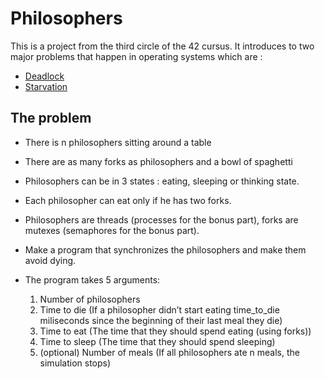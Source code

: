 # Philosophers

This is a project from the third circle of the 42 cursus. It introduces to two major problems that happen in operating systems which are :
- [Deadlock](https://www.geeksforgeeks.org/introduction-of-deadlock-in-operating-system/)
- [Starvation](https://en.wikipedia.org/wiki/Starvation_(computer_science))


## The problem 
   * There is n philosophers sitting around a table
   * There are as many forks as philosophers and a bowl of spaghetti
   * Philosophers can be in 3 states : eating, sleeping or thinking state.
   * Each philosopher can eat only if he has two forks. 
   * Philosophers are threads (processes for the bonus part), forks are mutexes (semaphores for the bonus part).
   * Make a program that synchronizes the philosophers and make them avoid dying.
   * The program takes 5 arguments:
   
      1. Number of philosophers
      2. Time to die (If a philosopher didn’t start eating time_to_die miliseconds since the beginning of their last meal they die)
      3. Time to eat (The time that they should spend eating (using forks))
      4. Time to sleep (The time that they should spend sleeping)
      5. (optional) Number of meals (If all philosophers ate n meals, the simulation stops)


    
